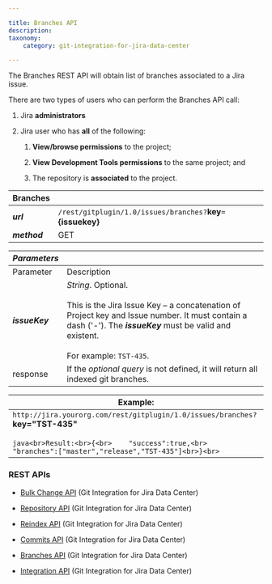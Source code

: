 ```yaml
---

title: Branches API
description:
taxonomy:
    category: git-integration-for-jira-data-center

---
```

The Branches REST API will obtain list of branches associated to a Jira issue.

There are two types of users who can perform the Branches API call:

1.  Jira **administrators**

2.  Jira user who has **all** of the following:

    1.  **View/browse permissions** to the project;

    2.  **View Development Tools permissions** to the same project; and

    3.  The repository is **associated** to the project.


| **Branches** |     |
| --- | --- |
| _**url**_ | `/rest/gitplugin/1.0/issues/branches?`**key**`=`**{issuekey}** |
| _**method**_ | GET |

| _**Parameters**_ |     |
| --- | --- |
| Parameter | Description |
| _**issueKey**_ | _String_. Optional.<br><br>This is the Jira Issue Key – a concatenation of Project key and Issue number. It must contain a dash ('-'). The _**issueKey**_ must be valid and existent.<br><br>For example: `TST-435`. |
| response | If the _optional query_ is not defined, it will return all indexed git branches. |

| **Example:** |
| --- |
| `http://jira.yourorg.com/rest/gitplugin/1.0/issues/branches?`**key="TST-435"**<br><br>```java<br>Result:<br>{<br>    "success":true,<br>    "branches":["master","release","TST-435"]<br>}<br>``` |

### REST APIs

*   [Bulk Change API](/git-integration-for-jira-self-managed/bulk-change-api/) (Git Integration for Jira Data Center)

*   [Repository API](/git-integration-for-jira-self-managed/Repository-API) (Git Integration for Jira Data Center)

*   [Reindex API](/git-integration-for-jira-self-managed/Reindex-API) (Git Integration for Jira Data Center)

*   [Commits API](/git-integration-for-jira-self-managed/Commits-API) (Git Integration for Jira Data Center)

*   [Branches API](/git-integration-for-jira-self-managed/Branches-API) (Git Integration for Jira Data Center)

*   [Integration API](/git-integration-for-jira-self-managed/Integration-API) (Git Integration for Jira Data Center)